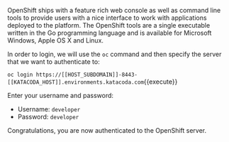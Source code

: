 OpenShift ships with a feature rich web console as well as command line tools
to provide users with a nice interface to work with applications deployed to the
platform. The OpenShift tools are a single executable written in the Go
programming language and is available for Microsoft Windows, Apple OS X and Linux.

In order to login, we will use the `oc` command and then specify the server that we
want to authenticate to:

`oc login https://[[HOST_SUBDOMAIN]]-8443-[[KATACODA_HOST]].environments.katacoda.com`{{execute}}

Enter your username and password:
* Username: `developer`
* Password: `developer`

Congratulations, you are now authenticated to the OpenShift server.